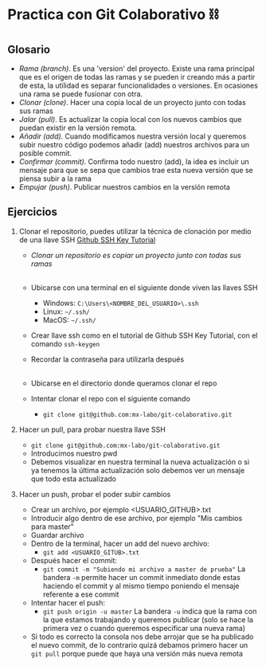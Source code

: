 # Practica con Git Colaborativo ⛓️
## Glosario

- *Rama (branch)*. Es una 'version' del proyecto. Existe una rama principal que es el origen de todas las ramas y se pueden ir creando más a partir de esta, la utilidad es separar funcionalidades o versiones. En ocasiones una rama se puede fusionar con otra. 
- *Clonar (clone)*. Hacer una copia local de un proyecto junto con todas sus ramas
- *Jalar (pull)*. Es actualizar la copia local con los nuevos cambios que puedan existir en la versión remota. 
- *Añadir (add)*. Cuando modificamos nuestra versión local y queremos subir nuestro código podemos añadir (add) nuestros archivos para un posible commit.
- *Confirmar (commit)*. Confirma todo nuestro (add), la idea es incluir un mensaje para que se sepa que cambios trae esta nueva versión que se piensa subir a la rama
- *Empujar (push)*. Publicar nuestros cambios en la versión remota

## Ejercicios

1. Clonar el repositorio, puedes utilizar la técnica de clonación por medio de una llave SSH [Github SSH Key Tutorial](https://docs.github.com/en/authentication/connecting-to-github-with-ssh/generating-a-new-ssh-key-and-adding-it-to-the-ssh-agent#generating-a-new-ssh-key)

    - *Clonar un repositorio es copiar un proyecto junto con todas sus ramas* <br/><br/>

    - Ubicarse con una terminal en el siguiente donde viven las llaves SSH
        - Windows: `C:\Users\<NOMBRE_DEL_USUARIO>\.ssh`
        - Linux: `~/.ssh/`
        - MacOS: `~/.ssh/`
    - Crear llave ssh como en el tutorial de Github SSH Key Tutorial, con el comando `ssh-keygen`
    - Recordar la contraseña para utilizarla después<br/><br/>
    - Ubicarse en el directorio donde queramos clonar el repo
    - Intentar clonar el repo con el siguiente comando
        - `git clone git@github.com:mx-labo/git-colaborativo.git`

2. Hacer un pull, para probar nuestra llave SSH 
    - `git clone git@github.com:mx-labo/git-colaborativo.git`
    - Introducimos nuestro pwd
    - Debemos visualizar en nuestra terminal la nueva actualización o si ya tenemos la última actualización solo debemos ver un mensaje que todo esta actualizado

3. Hacer un push, probar el poder subir cambios
    - Crear un archivo, por ejemplo <USUARIO_GITHUB>.txt
    - Introducir algo dentro de ese archivo, por ejemplo "Mis cambios para master"
    - Guardar archivo
    - Dentro de la terminal, hacer un add del nuevo archivo:
        - `git add <USUARIO_GITUB>.txt`
    - Después hacer el commit:
        - `git commit -m "Subiendo mi archivo a master de prueba"` La bandera `-m` permite hacer un commit inmediato donde estas haciendo el commit y al mismo tiempo poniendo el mensaje referente a ese commit 
    - Intentar hacer el push:
        - `git push origin -u master` La bandera `-u` indica que la rama con la que estamos trabajando y queremos publicar (solo se hace la primera vez o cuando queremos especificar una nueva rama)
    - Si todo es correcto la consola nos debe arrojar que se ha publicado el nuevo commit, de lo contrario quizá debamos primero hacer un `git pull` porque puede que haya una versión más nueva remota

